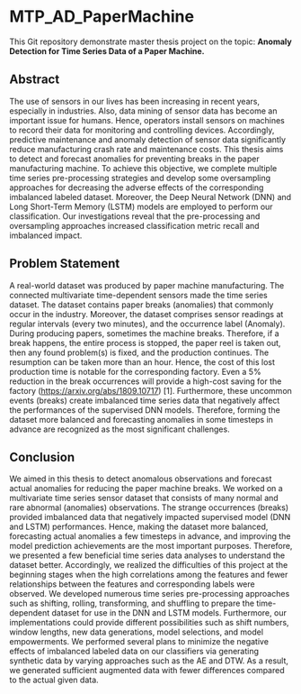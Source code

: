 # MTP_AD_PaperMachine
This Git repository demonstrate master thesis project on the topic: **Anomaly Detection for Time Series Data of a Paper Machine.**

## Abstract
The use of sensors in our lives has been increasing in recent years, especially in industries.
Also, data mining of sensor data has become an important issue for humans. Hence, operators
install sensors on machines to record their data for monitoring and controlling devices.
Accordingly, predictive maintenance and anomaly detection of sensor data significantly reduce manufacturing crash rate and maintenance costs. This thesis
aims to detect and forecast anomalies for preventing breaks in the paper manufacturing
machine. To achieve this objective, we complete multiple time series pre-processing strategies
and develop some oversampling approaches for decreasing the adverse effects of the
corresponding imbalanced labeled dataset. Moreover, the Deep Neural Network (DNN)
and Long Short-Term Memory (LSTM) models are employed to perform our classification.
Our investigations reveal that the pre-processing and oversampling approaches increased
classification metric recall and imbalanced impact.

## Problem Statement
A real-world dataset was produced by paper machine manufacturing. The connected multivariate
time-dependent sensors made the time series dataset. The dataset contains paper
breaks (anomalies) that commonly occur in the industry. Moreover, the dataset comprises
sensor readings at regular intervals (every two minutes), and the occurrence label
(Anomaly). During producing papers, sometimes the machine breaks. Therefore, if a
break happens, the entire process is stopped, the paper reel is taken out, then any found
problem(s) is fixed, and the production continues. The resumption can be taken more than
an hour. Hence, the cost of this lost production time is notable for the corresponding factory.
Even a 5% reduction in the break occurrences will provide a high-cost saving for the
factory (https://arxiv.org/abs/1809.10717) [1]. Furthermore, these uncommon events (breaks) create imbalanced time series
data that negatively affect the performances of the supervised DNN models. Therefore,
forming the dataset more balanced and forecasting anomalies in some timesteps in advance
are recognized as the most significant challenges.

## Conclusion
We aimed in this thesis to detect anomalous observations and forecast actual anomalies
for reducing the paper machine breaks. We worked on a multivariate time series sensor
dataset that consists of many normal and rare abnormal (anomalies) observations. The
strange occurrences (breaks) provided imbalanced data that negatively impacted supervised
model (DNN and LSTM) performances. Hence, making the dataset more balanced, forecasting
actual anomalies a few timesteps in advance, and improving the model prediction
achievements are the most important purposes.
Therefore, we presented a few beneficial time series data analyses to understand the dataset
better. Accordingly, we realized the difficulties of this project at the beginning stages when
the high correlations among the features and fewer relationships between the features and
corresponding labels were observed. We developed numerous time series pre-processing approaches
such as shifting, rolling, transforming, and shuffling to prepare the time-dependent
dataset for use in the DNN and LSTM models. Furthermore, our implementations could
provide different possibilities such as shift numbers, window lengths, new data generations,
model selections, and model empowerments.
We performed several plans to minimize the negative effects of imbalanced labeled data
on our classifiers via generating synthetic data by varying approaches such as the AE and
DTW. As a result, we generated sufficient augmented data with fewer differences compared
to the actual given data.
